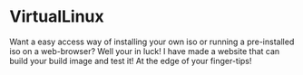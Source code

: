 # VirtualLinux
Want a easy access way of installing your own iso or running a pre-installed iso on a web-browser? Well your in luck! I have made a website that can build your build image and test it! At the edge of your finger-tips!
